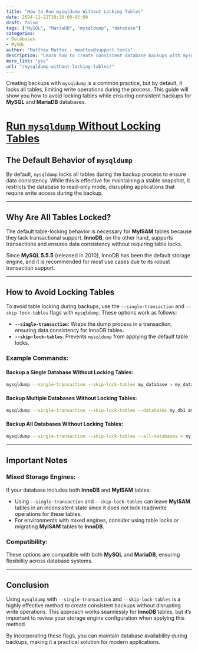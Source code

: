 ```yaml
---
title: "How to Run mysqldump Without Locking Tables"
date: 2024-11-22T10:30:00-05:00
draft: false
tags: ["MySQL", "MariaDB", "mysqldump", "database"]
categories:
- Databases
- MySQL
author: "Matthew Mattox - mmattox@support.tools"
description: "Learn how to create consistent database backups with mysqldump without locking tables. This guide explains when and why to avoid table locks during backups."
more_link: "yes"
url: "/mysqldump-without-locking-tables/"
---
```


Creating backups with `mysqldump` is a common practice, but by default, it locks all tables, limiting write operations during the process. This guide will show you how to avoid locking tables while ensuring consistent backups for **MySQL** and **MariaDB** databases.

<!--more-->

# [Run `mysqldump` Without Locking Tables](#run-mysqldump-without-locking-tables)

## The Default Behavior of `mysqldump`  

By default, `mysqldump` locks all tables during the backup process to ensure data consistency. While this is effective for maintaining a stable snapshot, it restricts the database to read-only mode, disrupting applications that require write access during the backup.

---

## Why Are All Tables Locked?  

The default table-locking behavior is necessary for **MyISAM** tables because they lack transactional support. **InnoDB**, on the other hand, supports transactions and ensures data consistency without requiring table locks.  

Since **MySQL 5.5.5** (released in 2010), InnoDB has been the default storage engine, and it is recommended for most use cases due to its robust transaction support.

---

## How to Avoid Locking Tables  

To avoid table locking during backups, use the `--single-transaction` and `--skip-lock-tables` flags with `mysqldump`. These options work as follows:  

- **`--single-transaction`**: Wraps the dump process in a transaction, ensuring data consistency for InnoDB tables.  
- **`--skip-lock-tables`**: Prevents `mysqldump` from applying the default table locks.  

### Example Commands:

#### Backup a Single Database Without Locking Tables:
```bash
mysqldump --single-transaction --skip-lock-tables my_database > my_database.sql
```

#### Backup Multiple Databases Without Locking Tables:
```bash
mysqldump --single-transaction --skip-lock-tables --databases my_db1 my_db2 > my_database.sql
```

#### Backup All Databases Without Locking Tables:
```bash
mysqldump --single-transaction --skip-lock-tables --all-databases > my_database.sql
```

---

## Important Notes  

### Mixed Storage Engines:
If your database includes both **InnoDB** and **MyISAM** tables:
- Using `--single-transaction` and `--skip-lock-tables` can leave **MyISAM** tables in an inconsistent state since it does not lock read/write operations for these tables.  
- For environments with mixed engines, consider using table locks or migrating **MyISAM** tables to **InnoDB**.  

### Compatibility:
These options are compatible with both **MySQL** and **MariaDB**, ensuring flexibility across database systems.

---

## Conclusion  

Using `mysqldump` with `--single-transaction` and `--skip-lock-tables` is a highly effective method to create consistent backups without disrupting write operations. This approach works seamlessly for **InnoDB** tables, but it’s important to review your storage engine configuration when applying this method.

By incorporating these flags, you can maintain database availability during backups, making it a practical solution for modern applications.
